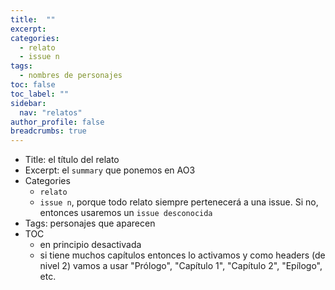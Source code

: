 ```yaml
---
title:  ""
excerpt: 
categories: 
  - relato
  - issue n
tags: 
  - nombres de personajes
toc: false
toc_label: ""
sidebar:
  nav: "relatos"
author_profile: false
breadcrumbs: true
---
```

* Title: el título del relato
* Excerpt: el `summary` que ponemos en AO3
* Categories
  * `relato`
  * `issue n`, porque todo relato siempre pertenecerá a una issue. Si no, entonces usaremos un `issue desconocida`
* Tags: personajes que aparecen
* TOC
  * en principio desactivada
  * si tiene muchos capítulos entonces lo activamos y como headers (de nivel 2) vamos a usar "Prólogo", "Capítulo 1", "Capítulo 2", "Epílogo", etc. 